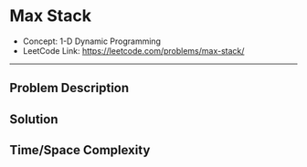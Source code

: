 # Max Stack

- Concept: 1-D Dynamic Programming
- LeetCode Link: https://leetcode.com/problems/max-stack/

---

## Problem Description

## Solution

## Time/Space Complexity

